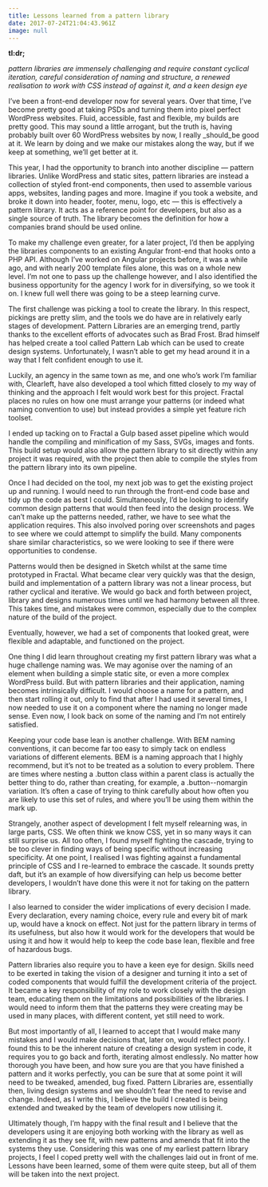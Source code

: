 ```yaml
---
title: Lessons learned from a pattern library
date: 2017-07-24T21:04:43.961Z
image: null
---
```

**tl:dr;**

_pattern libraries are immensely challenging and require constant cyclical iteration, careful consideration of naming and structure, a renewed realisation to work with CSS instead of against it, and a keen design eye_

I’ve been a front-end developer now for several years. Over that time, I’ve become pretty good at taking PSDs and turning them into pixel perfect WordPress websites. Fluid, accessible, fast and flexible, my builds are pretty good. This may sound a little arrogant, but the truth is, having probably built over 60 WordPress websites by now, I really _should_be good at it. We learn by doing and we make our mistakes along the way, but if we keep at something, we’ll get better at it.

This year, I had the opportunity to branch into another discipline — pattern libraries. Unlike WordPress and static sites, pattern libraries are instead a collection of styled front-end components, then used to assemble various apps, websites, landing pages and more. Imagine if you took a website, and broke it down into header, footer, menu, logo, etc — this is effectively a pattern library. It acts as a reference point for developers, but also as a single source of truth. The library becomes the definition for how a companies brand should be used online.

To make my challenge even greater, for a later project, I’d then be applying the libraries components to an existing Angular front-end that hooks onto a PHP API. Although I’ve worked on Angular projects before, it was a while ago, and with nearly 200 template files alone, this was on a whole new level. I’m not one to pass up the challenge however, and I also identified the business opportunity for the agency I work for in diversifying, so we took it on. I knew full well there was going to be a steep learning curve.

The first challenge was picking a tool to create the library. In this respect, pickings are pretty slim, and the tools we do have are in relatively early stages of development. Pattern Libraries are an emerging trend, partly thanks to the excellent efforts of advocates such as Brad Frost. Brad himself has helped create a tool called Pattern Lab which can be used to create design systems. Unfortunately, I wasn’t able to get my head around it in a way that I felt confident enough to use it.

Luckily, an agency in the same town as me, and one who’s work I’m familiar with, Clearleft, have also developed a tool which fitted closely to my way of thinking and the approach I felt would work best for this project. Fractal places no rules on how one must arrange your patterns (or indeed what naming convention to use) but instead provides a simple yet feature rich toolset.

I ended up tacking on to Fractal a Gulp based asset pipeline which would handle the compiling and minification of my Sass, SVGs, images and fonts. This build setup would also allow the pattern library to sit directly within any project it was required, with the project then able to compile the styles from the pattern library into its own pipeline.

Once I had decided on the tool, my next job was to get the existing project up and running. I would need to run through the front-end code base and tidy up the code as best I could. Simultaneously, I’d be looking to identify common design patterns that would then feed into the design process. We can’t make up the patterns needed, rather, we have to see what the application requires. This also involved poring over screenshots and pages to see where we could attempt to simplify the build. Many components share similar characteristics, so we were looking to see if there were opportunities to condense.

Patterns would then be designed in Sketch whilst at the same time prototyped in Fractal. What became clear very quickly was that the design, build and implementation of a pattern library was not a linear process, but rather cyclical and iterative. We would go back and forth between project, library and designs numerous times until we had harmony between all three. This takes time, and mistakes were common, especially due to the complex nature of the build of the project.

Eventually, however, we had a set of components that looked great, were flexible and adaptable, and functioned on the project.

One thing I did learn throughout creating my first pattern library was what a huge challenge naming was. We may agonise over the naming of an element when building a simple static site, or even a more complex WordPress build. But with pattern libraries and their application, naming becomes intrinsically difficult. I would choose a name for a pattern, and then start rolling it out, only to find that after I had used it several times, I now needed to use it on a component where the naming no longer made sense. Even now, I look back on some of the naming and I’m not entirely satisfied.

Keeping your code base lean is another challenge. With BEM naming conventions, it can become far too easy to simply tack on endless variations of different elements. BEM is a naming approach that I highly recommend, but it’s not to be treated as a solution to every problem. There are times where nesting a .button class within a parent class is actually the better thing to do, rather than creating, for example, a .button--nomargin variation. It’s often a case of trying to think carefully about how often you are likely to use this set of rules, and where you’ll be using them within the mark up.

Strangely, another aspect of development I felt myself relearning was, in large parts, CSS. We often think we know CSS, yet in so many ways it can still surprise us. All too often, I found myself fighting the cascade, trying to be too clever in finding ways of being specific without increasing specificity. At one point, I realised I was fighting against a fundamental principle of CSS and I re-learned to embrace the cascade. It sounds pretty daft, but it’s an example of how diversifying can help us become better developers, I wouldn’t have done this were it not for taking on the pattern library.

I also learned to consider the wider implications of every decision I made. Every declaration, every naming choice, every rule and every bit of mark up, would have a knock on effect. Not just for the pattern library in terms of its usefulness, but also how it would work for the developers that would be using it and how it would help to keep the code base lean, flexible and free of hazardous bugs.

Pattern libraries also require you to have a keen eye for design. Skills need to be exerted in taking the vision of a designer and turning it into a set of coded components that would fulfill the development criteria of the project. It became a key responsibility of my role to work closely with the design team, educating them on the limitations and possibilities of the libraries. I would need to inform them that the patterns they were creating may be used in many places, with different content, yet still need to work.

But most importantly of all, I learned to accept that I would make many mistakes and I would make decisions that, later on, would reflect poorly. I found this to be the inherent nature of creating a design system in code, it requires you to go back and forth, iterating almost endlessly. No matter how thorough you have been, and how sure you are that you have finished a pattern and it works perfectly, you can be sure that at some point it will need to be tweaked, amended, bug fixed. Pattern Libraries are, essentially then, living design systems and we shouldn’t fear the need to revise and change. Indeed, as I write this, I believe the build I created is being extended and tweaked by the team of developers now utilising it.

Ultimately though, I’m happy with the final result and I believe that the developers using it are enjoying both working with the library as well as extending it as they see fit, with new patterns and amends that fit into the systems they use. Considering this was one of my earliest pattern library projects, I feel I coped pretty well with the challenges laid out in front of me. Lessons have been learned, some of them were quite steep, but all of them will be taken into the next project.

